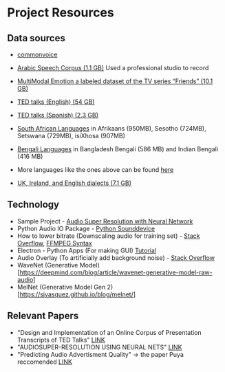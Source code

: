 # Project Resources

## Data sources
- [commonvoice](https://commonvoice.mozilla.org/en/datasets)
- [Arabic Speech Corpus (1.1 GB)](http://en.arabicspeechcorpus.com/) Used a professional studio to record

- [MultiModal Emotion a labeled dataset of the TV series “Friends” (10.1 GB)](https://github.com/declare-lab/MELD)

- [TED talks (English) (54 GB)](http://www.openslr.org/51/)
- [TED talks (Spanish) (2.3 GB)](http://www.openslr.org/67/)

- [South African Languages](http://www.openslr.org/32/) in Afrikaans (950MB), Sesotho (724MB), Setswana (729MB), isiXhosa (907MB)
- [Bengali Languages](http://www.openslr.org/37/) in Bangladesh Bengali (586 MB) and Indian Bengali (416 MB)
- More languages like the ones above can be found [here](http://www.openslr.org/resources.php) 

- [UK, Ireland, and English dialects (7.1 GB)](https://research.google/tools/datasets/uk-ireland-english-dialects/)


## Technology
- Sample Project - [Audio Super Resolution with Neural Network](https://kuleshov.github.io/audio-super-res/)
- Python Audio IO Package - [Python Sounddevice](https://python-sounddevice.readthedocs.io/en/0.4.0/index.html)
- How to lower bitrate (Downscaling audio for training set) - [Stack Overflow](https://stackoverflow.com/questions/42947957/how-convert-high-bitrate-mp3-to-lower-rate-using-ffmpeg-in-android),  [FFMPEG Syntax](https://ffmpy.readthedocs.io/en/latest/examples.html#using-pipe-protocol)
- Electron - Python Apps (For making GUI) [Tutorial](https://www.ahmedbouchefra.com/connect-python-3-electron-nodejs-build-desktop-apps/)
- Audio Overlay (To artificially add background noise) - [Stack Overflow](https://stackoverflow.com/questions/4039158/mixing-two-audio-files-together-with-python)
- WaveNet (Generative Model) [https://deepmind.com/blog/article/wavenet-generative-model-raw-audio]
- MelNet (Generative Model Gen 2) [https://sjvasquez.github.io/blog/melnet/]

## Relevant Papers
- "Design and Implementation of an Online Corpus of Presentation Transcripts of TED Talks" [LINK](https://pdf.sciencedirectassets.com/277811/1-s2.0-S1877042815X00358/1-s2.0-S1877042815044353/main.pdf?X-Amz-Security-Token=IQoJb3JpZ2luX2VjEBAaCXVzLWVhc3QtMSJGMEQCIApFmM8a%2BRV1lArnwOZ6FbihGOhAS9JjpH9fQ5YfSiVKAiBzXzV%2FFsk2CSUSSjo2yr%2FLBI8nrW64dDbjCaV1MnS3yyq0AwgZEAMaDDA1OTAwMzU0Njg2NSIMzVys9SX1EFs0RdenKpEDqFI77aYA4i0I5h%2Fr3%2B3Mzdz9XYPyeorOKPoKgOsM%2F8p%2FAaS2ptOw079M1BZSQkDjLB%2B71MTjvdH2C8BCmNlPzSpDSwaAIT9WcblaCVd1Py%2F9PqO9JMG6d4OKVCIdgqxiWWCxkpewV0d%2F%2BXIZ2yYYGsiCDd7FW6WBzXGiLoJWXmJSIq9Dt0P9QcA3dIFGX%2B5gSflAQZKPNkJbsmhzd0As8I%2BlHerlz8zNYA0R7VICaL2Wbxz%2BjLds8fqQEIJCrp25of7VhH6lxDXrJ6O9hkeAh52g55YMohgAENZPSayGHpeq3CDINTTNAkQxMOgn9Y3WF3WbDZrqhfoGRNP4V7HInysmt8v6W%2Bq7LZRMV1Oq%2Fnojfqt3seFjMc8CU2vcMhkx0ZacMF%2B0Ve8D%2Fq6evt9Y5ypo%2Fd%2BrDDU1PhfWLp0E2Ld8f0nPsEsq0LzYPOw2H1LwcuFp%2Bl48AcT8ciyh72vp1lzJX3MUQVc66oOMzIF2vBRY6nLcIoG%2BBqEIX4u9rxPGFSj7FwLhT7f93qmItM8NniwwmazZ%2BgU67AGIwfze7QoVKMsVMVOPWgCg06R%2FZUCeuZp5O6a2K5UKGWGZW9Q%2BYfFWljcXb1z1RUjk5f3IySUi0NYStLNlvWLQQqVNRhyY0ADWk15GAHN6ODG2v8rWvezzhAcOU1gbtyWzoRmhKJy8PDVUpUJ2B18xORVGELkCAoSJ3IZXD7FyRfX1BzRTTwU4hpelwYCn03m0u%2BziDH8WkIeYdLZT34bZm8ChKJxRcxguf3HkRz5oKJJ9hitJigqk7QRbOWp0GdzZvzEwdMMofKBhc8lSTpcFOHQA4n2l06Y1DfAk%2FQ6wz13vPWe6oQulArw6Cg%3D%3D&X-Amz-Algorithm=AWS4-HMAC-SHA256&X-Amz-Date=20200907T164749Z&X-Amz-SignedHeaders=host&X-Amz-Expires=300&X-Amz-Credential=ASIAQ3PHCVTY5TLJNBEP%2F20200907%2Fus-east-1%2Fs3%2Faws4_request&X-Amz-Signature=27318e7737e03a11e0ac2967a2a283ecab35e24be736c57c8f169a95dd48ba7c&hash=07ea82ee5763ff1e68f0b62a37146dd174b2419a2b075b4951de3c67d6230c0f&host=68042c943591013ac2b2430a89b270f6af2c76d8dfd086a07176afe7c76c2c61&pii=S1877042815044353&tid=spdf-a7a08dc8-c56d-41ae-a642-7e9909d1b65a&sid=6f5df99c2510e94a7b996658e3cc16fdc499gxrqa&type=client)
- "AUDIOSUPER-RESOLUTION USING NEURAL NETS" [LINK](https://arxiv.org/pdf/1708.00853.pdf)
- "Predicting Audio Advertisment Quality" -> the paper Puya reccomended [LINK](https://arxiv.org/pdf/1802.03319.pdf)
